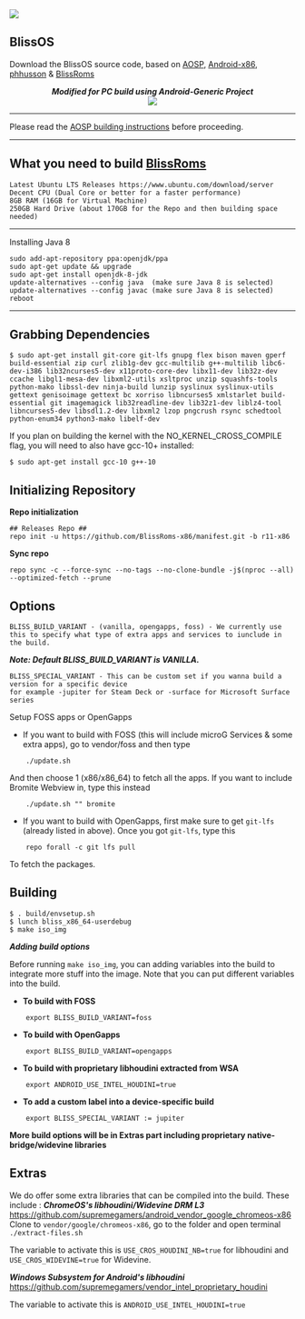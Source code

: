 <img src="https://i.imgur.com/pOad4eK.png">

BlissOS
-----------------------
Download the BlissOS source code, based on [AOSP](https://android.googlesource.com), [Android-x86](https://www.android-x86.org/), [phhusson](https://github.com/phhusson/treble_manifest) & [BlissRoms](https://github.com/BlissRoms/platform_manifest)

<div align="center">
<strong><i>Modified for PC build using Android-Generic Project</i></strong>
<br>
<img src="https://i.ibb.co/rf2rv3M/Yep1l4L.png">
<br>
</div>

---------------------------------------------------

Please read the [AOSP building instructions](http://source.android.com/source/index.html) before proceeding.

-----------------------
What you need to build [BlissRoms](https://github.com/BlissROMs/platform_manifest)
-----------------------

    Latest Ubuntu LTS Releases https://www.ubuntu.com/download/server
    Decent CPU (Dual Core or better for a faster performance)
    8GB RAM (16GB for Virtual Machine)
    250GB Hard Drive (about 170GB for the Repo and then building space needed)
  
-----------------------

Installing Java 8

    sudo add-apt-repository ppa:openjdk/ppa
    sudo apt-get update && upgrade
    sudo apt-get install openjdk-8-jdk
    update-alternatives --config java  (make sure Java 8 is selected)
    update-alternatives --config javac (make sure Java 8 is selected)
    reboot
    
-----------------------

Grabbing Dependencies
-----------------------

    $ sudo apt-get install git-core git-lfs gnupg flex bison maven gperf build-essential zip curl zlib1g-dev gcc-multilib g++-multilib libc6-dev-i386 lib32ncurses5-dev x11proto-core-dev libx11-dev lib32z-dev ccache libgl1-mesa-dev libxml2-utils xsltproc unzip squashfs-tools python-mako libssl-dev ninja-build lunzip syslinux syslinux-utils gettext genisoimage gettext bc xorriso libncurses5 xmlstarlet build-essential git imagemagick lib32readline-dev lib32z1-dev liblz4-tool libncurses5-dev libsdl1.2-dev libxml2 lzop pngcrush rsync schedtool python-enum34 python3-mako libelf-dev

If you plan on building the kernel with the NO_KERNEL_CROSS_COMPILE flag, you will need to also have gcc-10+ installed:

    $ sudo apt-get install gcc-10 g++-10

Initializing Repository
-----------------------

**Repo initialization**
    
    ## Releases Repo ##
    repo init -u https://github.com/BlissRoms-x86/manifest.git -b r11-x86

**Sync repo**

    repo sync -c --force-sync --no-tags --no-clone-bundle -j$(nproc --all) --optimized-fetch --prune

Options
--------
	BLISS_BUILD_VARIANT - (vanilla, opengapps, foss) - We currently use this to specify what type of extra apps and services to iunclude in the build. 
***Note: Default BLISS_BUILD_VARIANT is VANILLA.***

    BLISS_SPECIAL_VARIANT - This can be custom set if you wanna build a version for a specific device 
    for example -jupiter for Steam Deck or -surface for Microsoft Surface series

Setup FOSS apps or OpenGapps
- If you want to build with FOSS (this will include microG Services & some extra apps), go to vendor/foss and then type
```
    ./update.sh
```
And then choose 1 (x86/x86_64) to fetch all the apps. If you want to include Bromite Webview in, type this instead
```
    ./update.sh "" bromite
```

- If you want to build with OpenGapps, first make sure to get `git-lfs` (already listed in above). Once you got `git-lfs`, type this
```
    repo forall -c git lfs pull
```
To fetch the packages.

Building
--------
    $ . build/envsetup.sh
    $ lunch bliss_x86_64-userdebug
    $ make iso_img
     
***Adding build options***

Before running `make iso_img`, you can adding variables into the build to integrate more stuff into the image.
Note that you can put different variables into the build.

- **To build with FOSS**
```
    export BLISS_BUILD_VARIANT=foss
```

- **To build with OpenGapps**
```
    export BLISS_BUILD_VARIANT=opengapps
```

- **To build with proprietary libhoudini extracted from WSA**
```
    export ANDROID_USE_INTEL_HOUDINI=true
```

- **To add a custom label into a device-specific build**
```
    export BLISS_SPECIAL_VARIANT := jupiter
```

**More build options will be in Extras part including proprietary native-bridge/widevine libraries**

Extras
-------

We do offer some extra libraries that can be compiled into the build. These include :
***ChromeOS's libhoudini/Widevine DRM L3***
https://github.com/supremegamers/android_vendor_google_chromeos-x86
Clone to `vendor/google/chromeos-x86`, go to the folder and open terminal
`./extract-files.sh`

The variable to activate this is `USE_CROS_HOUDINI_NB=true` for libhoudini and `USE_CROS_WIDEVINE=true` for Widevine.


***Windows Subsystem for Android's libhoudini*** 
https://github.com/supremegamers/vendor_intel_proprietary_houdini

The variable to activate this is `ANDROID_USE_INTEL_HOUDINI=true`

